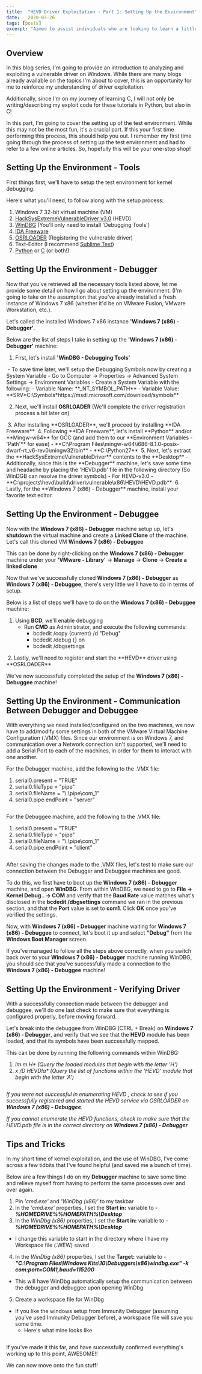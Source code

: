 ```yaml
---
title:  "HEVD Driver Exploitation - Part 1: Setting Up the Environment"
date:   2020-03-26
tags: [posts]
excerpt: "Aimed to assist individuals who are looking to learn a little about kernel exploitation. I welcome you to the 1st part of the tutorial series!"
---
```

Overview
---
In this blog series, I'm going to provide an introduction to analyzing and exploiting a vulnerable driver on Windows. While there are many blogs already available on the topics I'm about to cover, this is an opportunity for me to reinforce my understanding of driver exploitation. 

Additionally, since I'm on my journey of learning C, I will not only be writing/describing my exploit code for these tutorials in Python, but also in C!

In this part, I'm going to cover the setting up of the test environment. While this may not be the most fun, it's a crucial part. If this your first time performing this process, this should help you out. I remember my first time going through the process of setting up the test environment and had to refer to a few online articles. So, hopefully this will be your one-stop shop!

Setting Up the Environment - Tools
---
First things first, we'll have to setup the test environment for kernel debugging. 

Here's what you'll need, to follow along with the setup process:
1. Windows 7 32-bit virtual machine (VM)
2. [HackSysExtremeVulnerableDriver v3.0](https://github.com/hacksysteam/HackSysExtremeVulnerableDriver/releases) (HEVD)
3. [WinDBG](https://developer.microsoft.com/en-us/windows/downloads/windows-10-sdk/) (You'll only need to install 'Debugging Tools')
4. [IDA Freeware](https://samsclass.info/126/proj/idafree50.exe)
5. [OSRLOADER](http://www.osronline.com/article.cfm%5Earticle=157.htm) (Registering the vulnerable driver)
6. Text-Editor (I recommend [Sublime Text](https://www.sublimetext.com/3))
7. [Python](https://www.python.org/downloads/) or [C](http://mingw-w64.org/doku.php) (or both!)

Setting Up the Environment - Debugger
---
Now that you've retrieved all the necessary tools listed above, let me provide some detail on how I go about setting up the environment. (I'm going to take on the assumption that you've already installed a fresh instance of Windows 7 x86 (whether it'd be on VMware Fusion, VMware Workstation, etc.).

Let's called the installed Windows 7 x86 instance **'Windows 7 (x86) - Debugger'**.

Below are the list of steps I take in setting up the **'Windows 7 (x86) - Debugger'** machine:
1. First, let's install **'WinDBG - Debugging Tools'**
<img src="{{ site.url }}{{ site.baseurl }}/images/windbg-install.png" alt="">
- To save time later, we'll setup the Debugging Symbols now by creating a System Variable
	- Go to Computer -> Properties -> Advanced System Settings -> Environment Variables
	- Create a System Variable with the following:
		- Variable Name: **_NT_SYMBOL_PATH**
		- Variable Value: **SRV*C:\Symbols*https://msdl.microsoft.com/download/symbols**

2. Next, we'll install **OSRLOADER** (We'll complete the driver registration process a bit later on)
<img src="{{ site.url }}{{ site.baseurl }}/images/osrloader-install.png" alt="">
3. After installing **OSRLOADER**, we'll proceed by installing **IDA Freeware**  
<img src="{{ site.url }}{{ site.baseurl }}/images/ida-install.png" alt="">
4. Following **IDA Freeware**, let's install **Python** and/or **Mingw-w64** for GCC (and add them to our **Environment Variables - 'Path'** for ease)
	- **C:\Program Files\mingw-w64\i686-8.1.0-posix-dwarf-rt_v6-rev0\mingw32\bin**
	- **C:\Python27**  
<img src="{{ site.url }}{{ site.baseurl }}/images/c_py-install.png" alt="">
5. Next, let's extract the **HackSysExtremeVulnerableDriver** contents to the **Desktop**
	- Additionally, since this is the **Debugger** machine, let's save some time and headache by placing the 'HEVD.pdb' file in the following directory (So WinDGB can resolve the driver symbols)
		- For HEVD-v3.0 - **C:\projects\hevd\build\driver\vulnerable\x86\HEVD\HEVD.pdb**
<img src="{{ site.url }}{{ site.baseurl }}/images/hevd-pdb-path-dbgr.png" alt="">
6. Lastly, for the **Windows 7 (x86) - Debugger** machine, install your favorite text editor.

Setting Up the Environment - Debuggee
---
Now with the **Windows 7 (x86) - Debugger** machine setup up, let's **shutdown** the virtual machine and create a **Linked Clone** of the machine. Let's call this cloned VM **Windows 7 (x86) - Debuggee**

This can be done by right-clicking on the **Windows 7 (x86) - Debugger** machine under your **'VMware - Library'** -> **Manage** -> **Clone** -> **Create a linked clone**  
<img src="{{ site.url }}{{ site.baseurl }}/images/vm-linked-clone.png" alt="">

Now that we've successfully cloned **Windows 7 (x86) - Debugger** as **Windows 7 (x86) - Debuggee**, there's very little we'll have to do in terms of setup. 

Below is a list of steps we'll have to do on the **Windows 7 (x86) - Debuggee** machine:
1. Using **BCD**, we'll enable debugging
	- Run **CMD** as Administrator, and execute the following commands:
		- bcdedit /copy {current} /d "Debug"
		- bcdedit /debug {<String output from previous command>} on
		- bcdedit /dbgsettings
<img src="{{ site.url }}{{ site.baseurl }}/images/bcdedit-cmds.png" alt="">
2. Lastly, we'll need to register and start the **HEVD** driver using **OSRLOADER**
<img src="{{ site.url }}{{ site.baseurl }}/images/osrloader-hevd.png" alt="">

We've now successfully completed the setup of the **Windows 7 (x86) - Debuggee** machine!

Setting Up the Environment - Communication Between Debugger and Debuggee
---
With everything we need installed/configured on the two machines, we now have to add/modify some settings in both of the VMware Virtual Machine Configuration (.VMX) files. Since our environment is on Windows 7, and communication over a Network connection isn't supported, we'll need to add a Serial Port to each of the machines, in order for them to interact with one another.

For the Debugger machine, add the following to the .VMX file:
1. serial0.present = "TRUE"
2. serial0.fileType = "pipe"
3. serial0.fileName = "\\.\pipe\com_1"
4. serial0.pipe.endPoint = "server"  
<img src="{{ site.url }}{{ site.baseurl }}/images/debugger-vmx.png" alt="">

For the Debuggee machine, add the following to the .VMX file:
1. serial0.present = "TRUE"
2. serial0.fileType = "pipe"
3. serial0.fileName = "\\.\pipe\com_1"
4. serial0.pipe.endPoint = "client"  
<img src="{{ site.url }}{{ site.baseurl }}/images/debuggee-vmx.png" alt="">

After saving the changes made to the .VMX files, let's test to make sure our connection between the Debugger and Debuggee machines are good.

To do this, we first have to boot up the **Windows 7 (x86) - Debugger** machine, and open **WinDBG**. From within WinDBG, we need to go to **File -> Kernel Debug.. -> COM** and verify that the **Baud Rate** value matches what's disclosed in the **bcdedit /dbgsettings** command we ran in the previous section, and that the **Port** value is set to **com1**. Click **OK** once you've verified the settings.
<img src="{{ site.url }}{{ site.baseurl }}/images/windbg-com.png" alt="">

Now, with **Windows 7 (x86) - Debugger** machine waiting for **Windows 7 (x86) - Debuggee** to connect, let's boot it up and select **"Debug"** from the **Windows Boot Manager** screen.
<img src="{{ site.url }}{{ site.baseurl }}/images/windows-boot-manager.png" alt="">

If you've managed to follow all the steps above correctly, when you switch back over to your **Windows 7 (x86) - Debugger** machine running WinDBG, you should see that you've successfully made a connection to the **Windows 7 (x86) - Debuggee** machine!
<img src="{{ site.url }}{{ site.baseurl }}/images/windbg-connect-success.png" alt="">

Setting Up the Environment - Verifying Driver
---
With a successfully connection made between the debugger and debuggee, we'll do one last check to make sure that everything is configured properly, before moving forward.

Let's break into the debuggee from WinDBG (CTRL + Break) on **Windows 7 (x86) - Debugger**, and verify that we see that the **HEVD** module has been loaded, and that its symbols have been successfully mapped.

This can be done by running the following commands within WinDBG:
1. _lm m H* (Query the loaded modules that begin with the letter 'H')_
2. _x /D HEVD!a* (Query the list of functions within the 'HEVD' module that begin with the letter 'A')_
<img src="{{ site.url }}{{ site.baseurl }}/images/enum-hevd-windbg.png" alt="">

_If you were not successful in enumerating HEVD , check to see if you successfully registered and started the HEVD service via OSRLOADER on **Windows 7 (x86) - Debuggee**._

_If you cannot enumerate the HEVD functions, check to make sure that the HEVD.pdb file is in the correct directory on **Windows 7 (x86) - Debugger**_

Tips and Tricks
---
In my short time of kernel exploitation, and the use of WinDBG, I've come across a few tidbits that I've found helpful (and saved me a bunch of time).

Below are a few things I do on my **Debugger** machine to save some time and relieve myself from having to perform the same processes over and over again.

1. Pin _'cmd.exe'_ and _'WinDbg (x86)'_ to my taskbar
2. In the _'cmd.exe'_ properties, I set the **Start in:** variable to - _**%HOMEDRIVE%%HOMEPATH%\Desktop**_
3. In the _WinDbg (x86)_ properties, I set the **Start in:** variable to - _**%HOMEDRIVE%%HOMEPATH%\Desktop**_
- I change this variable to start in the directory where I have my Workspace file (.WEW) saved
4. In the _WinDbg (x86)_ properties, I set the **Target:** variable to - _**"C:\Program Files\Windows Kits\10\Debuggers\x86\windbg.exe" -k com:port=COM1,baud=115200**_
- This will have WinDbg automatically setup the communication between the debugger and debuggee upon opening WinDbg
5. Create a workspace file for WinDbg
- If you like the windows setup from Immunity Debugger (assuming you've used Immunity Debugger before), a workspace file will save you some time.
	- Here's what mine looks like
<img src="{{ site.url }}{{ site.baseurl }}/images/windbg-workspace.png" alt="">

If you've made it this far, and have successfully confirmed everything's working up to this point, AWESOME!!

We can now move onto the fun stuff!

<img src="{{ site.url }}{{ site.baseurl }}/images/showtime.png" alt="">